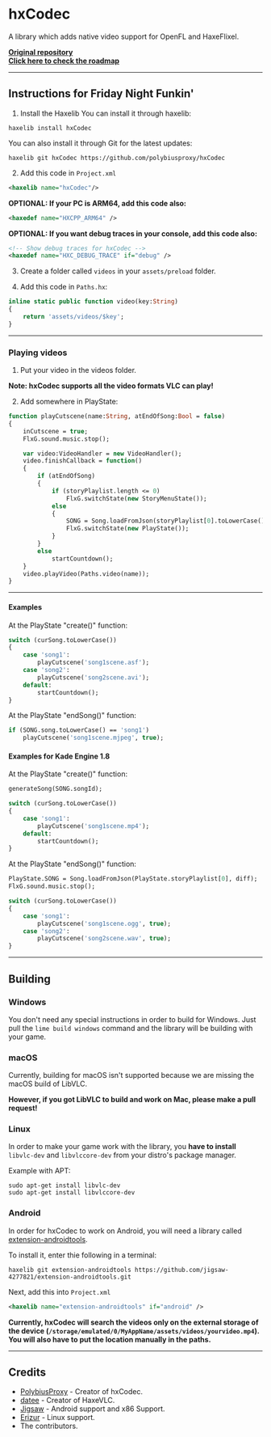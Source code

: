 # hxCodec
A library which adds native video support for OpenFL and HaxeFlixel.

**[Original repository](https://github.com/polybiusproxy/PolyEngine)**          
**[Click here to check the roadmap](https://github.com/polybiusproxy/hxCodec/projects/1)**

--------------------------

## Instructions for Friday Night Funkin'

1. Install the Haxelib
You can install it through haxelib:
```
haxelib install hxCodec
```

You can also install it through Git for the latest updates:
```
haxelib git hxCodec https://github.com/polybiusproxy/hxCodec
```

2. Add this code in `Project.xml`
```xml
<haxelib name="hxCodec"/>
```

**OPTIONAL: If your PC is ARM64, add this code also:**
```xml
<haxedef name="HXCPP_ARM64" />
```

**OPTIONAL: If you want debug traces in your console, add this code also:**
```xml
<!-- Show debug traces for hxCodec -->
<haxedef name="HXC_DEBUG_TRACE" if="debug" />
```

3. Create a folder called `videos` in your `assets/preload` folder.

4. Add this code in `Paths.hx`:
```haxe
inline static public function video(key:String)
{
	return 'assets/videos/$key';
}
```

--------------------------

### Playing videos

1. Put your video in the videos folder.

**Note: hxCodec supports all the video formats VLC can play!**

2. Add somewhere in PlayState:
```haxe
function playCutscene(name:String, atEndOfSong:Bool = false)
{
	inCutscene = true;
	FlxG.sound.music.stop();

	var video:VideoHandler = new VideoHandler();
	video.finishCallback = function()
	{
		if (atEndOfSong)
		{
			if (storyPlaylist.length <= 0)
				FlxG.switchState(new StoryMenuState());
			else
			{
				SONG = Song.loadFromJson(storyPlaylist[0].toLowerCase());
				FlxG.switchState(new PlayState());
			}
		}
		else
			startCountdown();
	}
	video.playVideo(Paths.video(name));
}
```

--------------------------

#### Examples

At the PlayState "create()" function:
```haxe
switch (curSong.toLowerCase())
{
	case 'song1':
		playCutscene('song1scene.asf');
	case 'song2':
		playCutscene('song2scene.avi');
	default:
		startCountdown();
}
```

At the PlayState "endSong()" function:
```haxe
if (SONG.song.toLowerCase() == 'song1')
	playCutscene('song1scene.mjpeg', true);
```

#### Examples for Kade Engine 1.8

At the PlayState "create()" function:
```haxe
generateSong(SONG.songId);

switch (curSong.toLowerCase())
{
	case 'song1':
		playCutscene('song1scene.mp4');
	default:
		startCountdown();
}

```

At the PlayState "endSong()" function:
```haxe
PlayState.SONG = Song.loadFromJson(PlayState.storyPlaylist[0], diff);
FlxG.sound.music.stop();

switch (curSong.toLowerCase())
{
	case 'song1':
		playCutscene('song1scene.ogg', true);
	case 'song2':
		playCutscene('song2scene.wav', true);
}
```

--------------------------

## Building

### Windows

You don't need any special instructions in order to build for Windows.
Just pull the `lime build windows` command and the library will be building with your game.

### macOS

Currently, building for macOS isn't supported because we are missing the macOS build of LibVLC.

**However, if you got LibVLC to build and work on Mac, please make a pull request!**

### Linux

In order to make your game work with the library, you **have to install** `libvlc-dev` and `libvlccore-dev` from your distro's package manager.

Example with APT:
```
sudo apt-get install libvlc-dev
sudo apt-get install libvlccore-dev
```

### Android

In order for hxCodec to work on Android, you will need a library called [extension-androidtools](https://github.com/jigsaw-4277821/extension-androidtools).

To install it, enter thie following in a terminal:
```
haxelib git extension-androidtools https://github.com/jigsaw-4277821/extension-androidtools.git
```

Next, add this into `Project.xml`
```xml
<haxelib name="extension-androidtools" if="android" />
```

**Currently, hxCodec will search the videos only on the external storage of the device (`/storage/emulated/0/MyAppName/assets/videos/yourvideo.mp4`).
You will also have to put the location manually in the paths.**

--------------------------

## Credits

- [PolybiusProxy](https://github.com/polybiusproxy) - Creator of hxCodec.
- [datee](https://github.com/datee) - Creator of HaxeVLC.
- [Jigsaw](https://github.com/jigsaw-4277821) - Android support and x86 Support.
- [Erizur](https://github.com/Erizur) - Linux support.
- The contributors.
